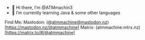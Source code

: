 - 👋 Hi there, I’m @ATMmachin3
- 🌱 I’m currently learning Java & some other languages

Find Me:
Mastodon: (@atmmachine@mastodon.nz)[https://mastodon.nz/@atmmachine]
Matrix: (atmmachine:mtrx.nz)[https://matrix.to/#/@atmmachine]
